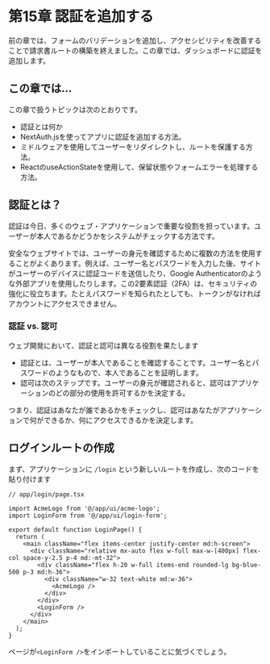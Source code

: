 # 第15章 認証を追加する
前の章では、フォームのバリデーションを追加し、アクセシビリティを改善することで請求書ルートの構築を終えました。この章では、ダッシュボードに認証を追加します。

## この章では...

この章で扱うトピックは次のとおりです。

* 認証とは何か
* NextAuth.jsを使ってアプリに認証を追加する方法。
* ミドルウェアを使用してユーザーをリダイレクトし、ルートを保護する方法。
* ReactのuseActionStateを使用して、保留状態やフォームエラーを処理する方法。

## 認証とは？
認証は今日、多くのウェブ・アプリケーションで重要な役割を担っています。ユーザーが本人であるかどうかをシステムがチェックする方法です。

安全なウェブサイトでは、ユーザーの身元を確認するために複数の方法を使用することがよくあります。例えば、ユーザー名とパスワードを入力した後、サイトがユーザーのデバイスに認証コードを送信したり、Google Authenticatorのような外部アプリを使用したりします。この2要素認証（2FA）は、セキュリティの強化に役立ちます。たとえパスワードを知られたとしても、トークンがなければアカウントにアクセスできません。

### 認証 vs. 認可
ウェブ開発において、認証と認可は異なる役割を果たします

* 認証とは、ユーザーが本人であることを確認することです。ユーザー名とパスワードのようなもので、本人であることを証明します。
* 認可は次のステップです。ユーザーの身元が確認されると、認可はアプリケーションのどの部分の使用を許可するかを決定する。

つまり、認証はあなたが誰であるかをチェックし、認可はあなたがアプリケーションで何ができるか、何にアクセスできるかを決定します。

## ログインルートの作成
まず、アプリケーションに `/login` という新しいルートを作成し、次のコードを貼り付けます

```tsx
// app/login/page.tsx

import AcmeLogo from '@/app/ui/acme-logo';
import LoginForm from '@/app/ui/login-form';

export default function LoginPage() {
  return (
    <main className="flex items-center justify-center md:h-screen">
      <div className="relative mx-auto flex w-full max-w-[400px] flex-col space-y-2.5 p-4 md:-mt-32">
        <div className="flex h-20 w-full items-end rounded-lg bg-blue-500 p-3 md:h-36">
          <div className="w-32 text-white md:w-36">
            <AcmeLogo />
          </div>
        </div>
        <LoginForm />
      </div>
    </main>
  );
}
```
ページが`<LoginForm />`をインポートしていることに気づくでしょう。
